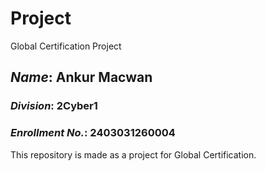 # Project
Global Certification Project
## *Name*: Ankur Macwan
### *Division*: 2Cyber1
### *Enrollment No.*: 2403031260004
This repository is made as a project for Global Certification.

